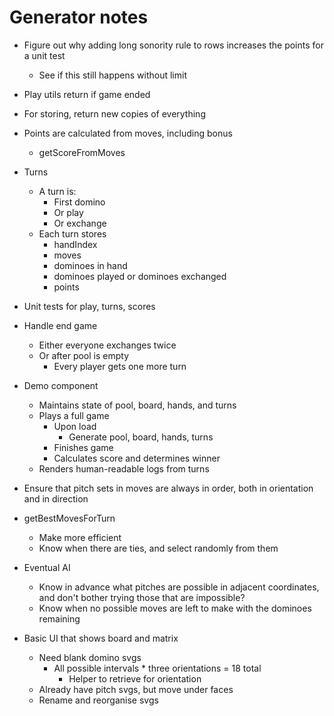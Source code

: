 # Generator notes
* Figure out why adding long sonority rule to rows increases the points for a unit test
    * See if this still happens without limit

* Play utils return if game ended

* For storing, return new copies of everything

* Points are calculated from moves, including bonus
    * getScoreFromMoves

* Turns
    * A turn is:
        * First domino
        * Or play
        * Or exchange
    * Each turn stores
        * handIndex
        * moves
        * dominoes in hand
        * dominoes played or dominoes exchanged
        * points

* Unit tests for play, turns, scores

* Handle end game
    * Either everyone exchanges twice
    * Or after pool is empty
        * Every player gets one more turn

* Demo component
    * Maintains state of pool, board, hands, and turns
    * Plays a full game
        * Upon load
            * Generate pool, board, hands, turns
        * Finishes game
        * Calculates score and determines winner
    * Renders human-readable logs from turns

* Ensure that pitch sets in moves are always in order, both in orientation and in direction

* getBestMovesForTurn
    * Make more efficient
    * Know when there are ties, and select randomly from them
* Eventual AI
    * Know in advance what pitches are possible in adjacent coordinates, and don't bother trying those that are impossible?
    * Know when no possible moves are left to make with the dominoes remaining

* Basic UI that shows board and matrix
    * Need blank domino svgs
        * All possible intervals * three orientations = 18 total
            * Helper to retrieve for orientation
    * Already have pitch svgs, but move under faces
    * Rename and reorganise svgs